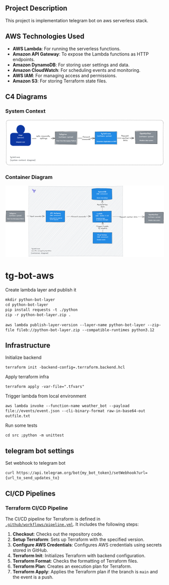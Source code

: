 ## Project Description

This project is implementation telegram bot on aws serverless stack.

## AWS Technologies Used

- **AWS Lambda**: For running the serverless functions.
- **Amazon API Gateway**: To expose the Lambda functions as HTTP endpoints.
- **Amazon DynamoDB**: For storing user settings and data.
- **Amazon CloudWatch**: For scheduling events and monitoring.
- **AWS IAM**: For managing access and permissions.
- **Amazon S3**: For storing Terraform state files.

## C4 Diagrams

### System Context

![alt](docs/tg-bot-system_context.png)

### Container Diagram
![alt](docs/tg-bot-container_diagram.png)

# tg-bot-aws

Create lambda layer and publish it
```
mkdir python-bot-layer
cd python-bot-layer
pip install requests -t ./python
zip -r python-bot-layer.zip .

aws lambda publish-layer-version --layer-name python-bot-layer --zip-file fileb://python-bot-layer.zip --compatible-runtimes python3.12
```
## Infrastructure
Initialize backend
```
terraform init -backend-config=.terraform.backend.hcl
```
Apply terraform infra
```
terraform apply -var-file=".tfvars"
```
Trigger lambda from local environment

```
aws lambda invoke --function-name weather_bot --payload file://events/event.json --cli-binary-format raw-in-base64-out outfile.txt
```

Run some tests
```
cd src ;python -m unittest 
```

## telegram bot settings

Set webhook to telegram bot
```
curl https://api.telegram.org/bot{my_bot_token}/setWebhook?url={url_to_send_updates_to}
```


## CI/CD Pipelines

### Terraform CI/CD Pipeline

The CI/CD pipeline for Terraform is defined in [`.github/workflows/pipeline.yml`](.github/workflows/pipeline.yml). It includes the following steps:

1. **Checkout**: Checks out the repository code.
2. **Setup Terraform**: Sets up Terraform with the specified version.
3. **Configure AWS Credentials**: Configures AWS credentials using secrets stored in GitHub.
4. **Terraform Init**: Initializes Terraform with backend configuration.
5. **Terraform Format**: Checks the formatting of Terraform files.
6. **Terraform Plan**: Creates an execution plan for Terraform.
7. **Terraform Apply**: Applies the Terraform plan if the branch is `main` and the event is a push.
